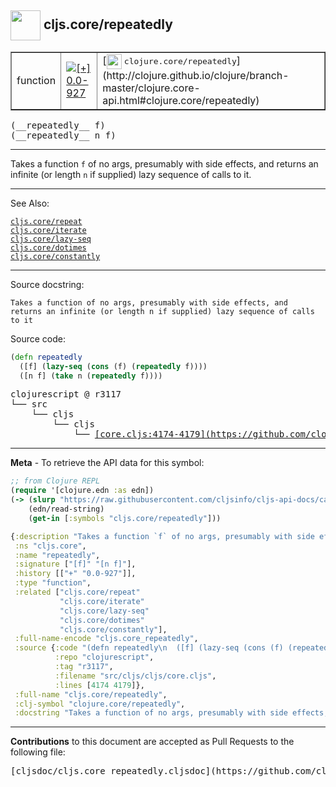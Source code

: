 ## <img width="48px" valign="middle" src="http://i.imgur.com/Hi20huC.png"> cljs.core/repeatedly

 <table border="1">
<tr>

<td>function</td>
<td><a href="https://github.com/cljsinfo/cljs-api-docs/tree/0.0-927"><img valign="middle" alt="[+] 0.0-927" src="https://img.shields.io/badge/+-0.0--927-lightgrey.svg"></a> </td>
<td>
[<img height="24px" valign="middle" src="http://i.imgur.com/1GjPKvB.png"> <samp>clojure.core/repeatedly</samp>](http://clojure.github.io/clojure/branch-master/clojure.core-api.html#clojure.core/repeatedly)
</td>
</tr>
</table>

 <samp>
(__repeatedly__ f)<br>
</samp>
 <samp>
(__repeatedly__ n f)<br>
</samp>

---

Takes a function `f` of no args, presumably with side effects, and returns an
infinite (or length `n` if supplied) lazy sequence of calls to it.

---


See Also:

[`cljs.core/repeat`](cljs.core_repeat.md)<br>
[`cljs.core/iterate`](cljs.core_iterate.md)<br>
[`cljs.core/lazy-seq`](cljs.core_lazy-seq.md)<br>
[`cljs.core/dotimes`](cljs.core_dotimes.md)<br>
[`cljs.core/constantly`](cljs.core_constantly.md)<br>

---

Source docstring:

```
Takes a function of no args, presumably with side effects, and
returns an infinite (or length n if supplied) lazy sequence of calls
to it
```

Source code:

```clj
(defn repeatedly
  ([f] (lazy-seq (cons (f) (repeatedly f))))
  ([n f] (take n (repeatedly f))))
```

 <pre>
clojurescript @ r3117
└── src
    └── cljs
        └── cljs
            └── <ins>[core.cljs:4174-4179](https://github.com/clojure/clojurescript/blob/r3117/src/cljs/cljs/core.cljs#L4174-L4179)</ins>
</pre>


---

__Meta__ - To retrieve the API data for this symbol:

```clj
;; from Clojure REPL
(require '[clojure.edn :as edn])
(-> (slurp "https://raw.githubusercontent.com/cljsinfo/cljs-api-docs/catalog/cljs-api.edn")
    (edn/read-string)
    (get-in [:symbols "cljs.core/repeatedly"]))
```

```clj
{:description "Takes a function `f` of no args, presumably with side effects, and returns an\ninfinite (or length `n` if supplied) lazy sequence of calls to it.",
 :ns "cljs.core",
 :name "repeatedly",
 :signature ["[f]" "[n f]"],
 :history [["+" "0.0-927"]],
 :type "function",
 :related ["cljs.core/repeat"
           "cljs.core/iterate"
           "cljs.core/lazy-seq"
           "cljs.core/dotimes"
           "cljs.core/constantly"],
 :full-name-encode "cljs.core_repeatedly",
 :source {:code "(defn repeatedly\n  ([f] (lazy-seq (cons (f) (repeatedly f))))\n  ([n f] (take n (repeatedly f))))",
          :repo "clojurescript",
          :tag "r3117",
          :filename "src/cljs/cljs/core.cljs",
          :lines [4174 4179]},
 :full-name "cljs.core/repeatedly",
 :clj-symbol "clojure.core/repeatedly",
 :docstring "Takes a function of no args, presumably with side effects, and\nreturns an infinite (or length n if supplied) lazy sequence of calls\nto it"}

```

---

__Contributions__ to this document are accepted as Pull Requests to the following file:

 <pre>
[cljsdoc/cljs.core_repeatedly.cljsdoc](https://github.com/cljsinfo/cljs-api-docs/blob/master/cljsdoc/cljs.core_repeatedly.cljsdoc)
</pre>

